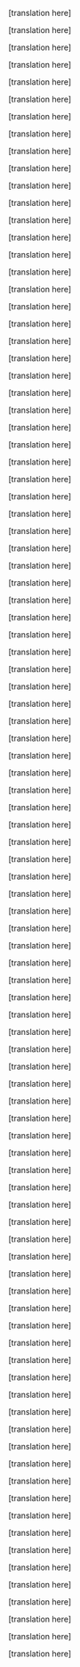 [translation here]

<!--original
% The Ultimate Guide to Solving iOS Battery Drain — Overthought
% 
% 
-->

[translation here]

<!--original
[![Overthought](//static.squarespace.com/static/51eaef40e4b02a3783856fac/t/52ed15d2e4b0274a477b3868/1396927216314/?format=1500w)](/ "Overthought") {.logo .image}
==================================================================================================================================================
-->

[translation here]

<!--original
a blog by Scotty Loveless
-->

[translation here]

<!--original
My thoughts and musings about life, technology, and it's affect on our
society.
-->

[translation here]

<!--original
-   [blog](/)
-   [featured](/featured/)
-   [archive](/archives/)
-   [about](/about/)
-   [RSS](http://rss.overthought.org/feedme)
-   []()
-->

[translation here]

<!--original
Navigation blog featured archive about RSS
-->

[translation here]

<!--original
[The Ultimate Guide to Solving iOS Battery Drain](/blog/2014/the-ultimate-guide-to-solving-ios-battery-drain) {.entry-title data-content-field="title"}
=============================================================================================================
-->

[translation here]

<!--original
[March 27,
2014](/blog/2014/the-ultimate-guide-to-solving-ios-battery-drain) [by
Scotty Loveless](/?author=51eaef40e4b02a3783856faa)
-->

[translation here]

<!--original
*Updated April 7, 2014: added Step 8 to the list.*
-->

[translation here]

<!--original
**
-->

[translation here]

<!--original
Added [Korean
Translation](http://www.overthought.org/the-ultimate-guide-to-solving-ios-battery-drain-korean/)
(provided by [Yoon Jiman](http://yoonjiman.net))
-->

[translation here]

<!--original
* * * * *
-->

[translation here]

<!--original
I worked on the Genius Bar for almost two years, and the most difficult
issue to solve was short battery life. It was extremely difficult to
pinpoint the exact reason why someone's battery was draining.
-->

[translation here]

<!--original
I made it my mission to discover the specific reasons for iOS battery
drainage. This article is a product of my years of research and
anecdotal evidence I gathered in the hundreds of Genius Bar appointments
I took during my time as a Genius and iOS technician, as well as testing
on my personal devices and the devices of my friends.
-->

[translation here]

<!--original
iOS 7.1 came out recently and brought with it a bevy of design tweaks
and performance enhancements. However, some users are reporting poor
battery life since the update, and many blogs are reporting it as
fact.^[1](#fn1)^
-->

[translation here]

<!--original
This is not one of those "Turn off every useful feature of iOS" posts
that grinds my gears. My goal is to deliver practical steps to truly
solve your iOS battery woes.
-->

[translation here]

<!--original
One quick thing before we start — 99.9% of the time it is not actually
iOS that is causing your battery to drain quickly. I guarantee you that
if you erased your phone and there were no apps or email on it, it would
last for ages. But, no one uses their device like that, nor should they.
Hopefully with these steps you will be living in iOS battery bliss while
still using all the apps and features you love.
-->

[translation here]

<!--original
But first, we need to test and see if you even have a problem to begin
with.
-->

[translation here]

<!--original
How to Test Your iOS Battery Drain
----------------------------------
-->

[translation here]

<!--original
There is a quick and easy battery life test built into your device, if
you do a little bit of math — the Usage and Standby times^[2](#fn2)^.
Head on over to Settings \> General \> Usage and check out your times.
-->

[translation here]

<!--original
Your Usage time is how long you have actually used your device, and the
Standby time is how long your device has been dormant in-between the
times you've used it. The key to look for is that your Usage time should
be *significantly* lower than your Standby time, unless you have been
using your device every single second you've had it unplugged. If this
is not the case and your Usage time is exactly equal to your Standby
time, you have a severe problem. The bottom line is that your Usage time
should be accurate to how much you've used it since you took it off the
charger.
-->

[translation here]

<!--original
So here's the test: write down your usage and standby time, press the
sleep/wake button (or lock button, as some call it) to put the device to
sleep, and set the device down for five minutes. When you come back,
take note of the change in time. If your device is sleeping properly,
then the Standby time should have increased by five minutes and your
Usage time by \<1 minute ^[3](#fn3)^. If your Usage time rises by more
than one minute, you have a drain problem. Something is keeping your
device from sleeping properly, significantly shortening the time it will
last.
-->

[translation here]

<!--original
If you do not have a battery drain issue, then great! You don't even
need the steps listed in this article. But if you or someone you know is
constantly complaining about how short their battery lasts, read onward
or send this post to them.
-->

[translation here]

<!--original
Here are the main causes of iOS battery drain I've found, and how to
resolve them.
-->

[translation here]

<!--original
Step 1: Disable Location and Background App Refresh for Facebook
----------------------------------------------------------------
-->

[translation here]

<!--original
This first step may seem extremely specific, but that's because it is
extremely common and extremely effective. It has also been well tested
and confirmed on many devices.
-->

[translation here]

<!--original
I just got the iPhone 5s about two weeks ago, and thought my battery was
draining a little too quickly. Being the nerd that I am, I decided to
run the app Instruments from Xcode, Apple's developer tool, in order to
see what the problem was. Basically, Instruments acts as an Activity
Monitor for your iPhone, allowing developers (or nerds like me) to see
every process currently running and how much memory and processing power
each app is using in real-time.
-->

[translation here]

<!--original
During this testing, Facebook kept jumping up on the process list even
though I wasn't using it. So I tried disabling Location Services
^[4](#fn4)^ and Background App Refresh ^[5](#fn5)^ for Facebook, and
you'll never guess what happened: my battery percentage *increased*. It
jumped from 12% to 17%. Crazy. I've never seen that happen before on an
iPhone. The iPod touch exhibits this behavior, to my memory, although I
haven't tested it in a while. For the iPhone, the battery percentage is
usually pretty consistent.^[6](#fn6)^
-->

[translation here]

<!--original
I have confirmed this behavior on multiple iPhones with the same result:
percentage points actually increase after disabling these background
functions of Facebook.
-->

[translation here]

<!--original
Bad, Facebook, bad.
-->

[translation here]

<!--original
Step 2: Disable Background App Refresh for Apps You Don't Care About
--------------------------------------------------------------------
-->

[translation here]

<!--original
My [recent
post](http://www.overthought.org/blog/2014/background-app-refresh-explained "Background App Refresh Explained in Layman's Terms")
explains the benefits of Background App Refresh. BAR ^[7](#fn7)^ is an
awesome feature added in iOS 7, but you don't necessarily need it
running for every app that supports it. Disable Background App Refresh
for Facebook or other apps you don't absolutely need to stay up-to-date
all the time.
-->

[translation here]

<!--original
If there are apps you check regularly, and you trust the quality of the
app and developer, then enable Background App Refresh with confidence
and enjoy your apps being updated intelligently so they're ready for
your enjoyment at a moment's notice. Background App Refresh is great if
you need it, but you really don't need it for every single app on your
iOS device.
-->

[translation here]

<!--original
Step 3: Stop Quitting Your Apps in Multitasking
-----------------------------------------------
-->

[translation here]

<!--original
iOS 7 made it super fun to close your apps: all you have to do is
double-click the home button and swipe up on the app preview to blast it
into a digital black hole.
-->

[translation here]

<!--original
What most people tell you is that closing your apps will save your
battery life because it keeps the apps from running in the background.
-->

[translation here]

<!--original
*Wrong.*
-->

[translation here]

<!--original
Yes, it does shut down the app, but what you don't know is that you are
actually making your battery life *worse* if you do this on a regular
basis. Let me tell you why.
-->

[translation here]

<!--original
By closing the app, you take the app out of the phone's RAM ^[8](#fn8)^.
While you think this may be what you want to do, it's not. When you open
that same app again the next time you need it, your device has to load
it back into memory all over again. All of that loading and unloading
puts more stress on your device than just leaving it alone. Plus, iOS
closes apps automatically as it needs more memory, so you're doing
something your device is already doing for you. You are meant to be the
user of your device, not the janitor.
-->

[translation here]

<!--original
The truth is, those apps in your multitasking menu are not running in
the background at all: iOS freezes them where you last left the app so
that it's ready to go if you go back. Unless you have enabled Background
App Refresh, your apps are not allowed to run in the background unless
they are playing music, using location services, recording audio, or the
sneakiest of them all: checking for incoming VOIP calls ^[9](#fn9)^,
like Skype. All of these exceptions, besides the latter, will put an
icon next to your battery icon to alert you it is running in the
background. ^[10](#fn10)^
-->

[translation here]

<!--original
Step 4: Disable Push Email *Temporarily*
----------------------------------------
-->

[translation here]

<!--original
If steps 1 through 3 did not solve your problem, try disabling Push
email temporarily to see if it helps ^[11](#fn11)^. Push email allows
your device to receive instant notifications every time you get an
email. It is great if you need to know when every single email comes in,
but does impact battery if configured incorrectly.
-->

[translation here]

<!--original
I've seen many devices where Push is the primary cause of battery drain,
but I've also seen plenty of devices have great battery life with Push
enabled. It is really specific to your email and server settings. Try
changing the setting to Fetch every hour, thirty minutes, or fifteen
minutes and see if the drain stops. If that doesn't help, turn it back
on. You could also trying disabling Push on individual accounts if you
have multiple. Just keep referring to the test at the beginning of the
article to see if that resolved your issue.
-->

[translation here]

<!--original
Unbelievably often, especially with Exchange push email, it's as if the
phone gets stuck in a loop checking for email constantly. When this
happens, the phone will usually die within six hours of being off the
charger, and the Standby and Usage times in Settings \> General \> Usage
will be exactly the same. These times are not the same because the
"firmware ^[12](#fn12)^ is bad or corrupted", it's because push email is
keeping the phone from sleeping properly.
-->

[translation here]

<!--original
Step 5: Disable Push Notifications for Apps That Annoy You
----------------------------------------------------------
-->

[translation here]

<!--original
Does that annoying game your child downloaded keep sending you push
notifications to keep buying more digital sheep for the virtual farm? If
so, every time you get one of those notifications, your phone wakes from
sleep for a few seconds to light up your screen and wait for your
potential action upon each notification.
-->

[translation here]

<!--original
Push notifications do not cause excess battery drain by default, so
please don't hear me say you need to turn them all off. However, every
message wakes your device for 5 to 10 seconds, so it can add up. If you
receive 50 notifications during the day and never act on them, that will
add 4 to 8 minutes to your Usage time, meaning you now have that much
less time to do things you actually want to do on your device.
^[13](#fn13)^
-->

[translation here]

<!--original
Turn off those annoying Push notifications for apps you don't need
notifications from. It might be a small difference, but it can add up.
-->

[translation here]

<!--original
Step 6: Turn Off Battery Percentage
-----------------------------------
-->

[translation here]

<!--original
That's right, you heard me.
-->

[translation here]

<!--original
Turn off that battery percentage meter and stop worrying about your
battery drain. You can find this setting in Settings \> General \>
Usage, right above where your battery times are listed.
-->

[translation here]

<!--original
One thing I found in my Genius Bar experience is that people that are
anxious about their iOS device battery life are constantly checking it
to see the percentage and how much it has dropped from the last time
they checked it. So if you check your device twice as much, simply to
check on the battery life, you are essentially halving the time your
device will last.
-->

[translation here]

<!--original
Stop freaking out and enjoy your life. There are more important things
to worry about than your device's battery life. The control freak inside
you might freak out the first few days you do this, but you'll get used
to it. ^[14](#fn14)^
-->

[translation here]

<!--original
Step 7: Go to an Apple Retail Store
-----------------------------------
-->

[translation here]

<!--original
*Update: I was informed after posting this that the Apple battery test
only runs on the iPhone 5 and up.*
-->

[translation here]

<!--original
I know, you hate making a Genius Bar appointment because it's loud and
crazy in there, but I have a good reason to add this to the list.
-->

[translation here]

<!--original
According to my sources, Apple has rolled out a new 'Extended Battery
Life Test' for all iOS technicians that allows them to see a detailed
report of battery usage on your device. It takes only a few minutes to
run and, from what I've heard, is comprehensive. I have not had a chance
to see this test for myself, but my friends tell me it rocks.
-->

[translation here]

<!--original
The other rare possibility is that your physical battery is defective,
and the technicians can replace it for free if your iOS device is under
warranty, or very cheaply if it's not.
-->

[translation here]

<!--original
Step 8: Enable Airplane Mode in Areas of Poor Cellular Service
--------------------------------------------------------------
-->

[translation here]

<!--original
One major reason your battery could be draining too quickly is poor
cellular service. When the iPhone detects that you are in a place of low
signal, it will increase the power to the antenna in order to stay
connected enough to receive calls (primarily) and maintain a data
connection.
-->

[translation here]

<!--original
This will destroy your battery life if you are constantly in a location
with 1 bar or no service at all. The unfortunate thing is that this can
happen in more places than you expect — any building with metal studs in
the walls, aluminum buildings, buildings with dense concrete walls,
heavily populated city areas, and downtown areas with with lots of tall
buildings.
-->

[translation here]

<!--original
Often times you may get a strong signal on the top floor of a building,
but simply moving to a lower floor, such as the basement, will
immediately cause your iPhone to hang on to signal for dear life at the
expense of your battery. Note that this severe drain will happen even if
you have a strong Wi-Fi connection, because your phone still needs the
cellular connection for calls and SMS messages (the green-colored texts
in the Messages app).
-->

[translation here]

<!--original
If you are in an area with poor cell coverage, and you still need to
receive calls, I've got bad news — there is really nothing you can do.
But if your service is so poor that you can't receive calls anyway, I
recommend turning on Airplane mode by swiping up from the bottom of your
device to access Control Center and tapping the Airplane icon.
-->

[translation here]

<!--original
One thing you may not know about Airplane mode: you can actually turn
Wi-fi *back on* after enabling Airplane mode. Just tap the Wi-Fi button
in Control Center (the icon directly to the right of the Airplane). This
is perfect for places, like an airplane, where you have zero cellular
coverage but a strong Wi-Fi signal.
-->

[translation here]

<!--original
If you have Wi-Fi and want to be really fancy, you can disable just the
cellular data portion of your signal, e.g. EDGE, 3G, 4G, or LTE. Most
people don't know that your phone is actually receiving two signals
simultaneously: one for calls and SMS, and one for data.
-->

[translation here]

<!--original
The signal strength meter on the iPhone only shows the signal strength
for the non-data connection, which means theoretically your iPhone could
show 2-3 bars (or dots on iOS7) for your 1x connection but in reality
you could be getting 1 bar of LTE/4G/3G connection, causing the phone to
go into heavy search mode. To disable just the Data connection of your
iPhone, head over to **Settings \> Cellular Data** and switch Cellular
Data off. Again, doing this will allow you to receive phone calls (if
you still have a signal) while maintaining a data connection through
Wi-Fi.
-->

[translation here]

<!--original
Conclusion
==========
-->

[translation here]

<!--original
I guarantee you that if you follow these steps, you will be getting the
best battery life possible out of your iPhone, iPad, or iPod touch.
-->

[translation here]

<!--original
If your device is still not lasting you a full day, and you can't
stomach heading into one of the stainless steel noise chambers I
lovingly refer to as your nearest Apple Retail Store, don't worry. There
is still hope for you.
-->

[translation here]

<!--original
The reason your device isn't lasting all day might simply be because you
are a heavy user, and your iOS device is acting completely normal under
the grueling pace with which you use it. That is not a fault of the
device, or you, for that matter. You are simply pushing it beyond it's
capabilities. My advice for you is to buy a car charger, a second
charger for travel/work, or a battery case to extend your battery life
^[15](#fn15)^.
-->

[translation here]

<!--original
I hope this article empowers you to stop stressing about your battery
life, and frees you up to enjoy the great device in your hands. There
are more important things in life that deserve our attention, so the
more we minimize the trivial stressors, like bad battery life, the more
time we can spend on people and problems that really matter.
-->

[translation here]

<!--original
**Footnotes**
-->

[translation here]

<!--original
1.  Users will report poor battery life after every iOS update. Always.
    For eternity. This is not newsworthy. [↩](#ffn1)
-->

[translation here]

<!--original
2.  This only works on the iPhone and iPod touch. Sorry iPad users, for
    some reason these times are not viewable. \*\*Update\*\* Reader
    [Timothy Fultz](https://twitter.com/hawkeyefultz) emailed in to let
    me know that iPads on iOS 7 do have these Standby and Usage times.
    Thanks Timothy! [↩](#ffn2)
-->

[translation here]

<!--original
3.  Sometimes the Usage time will go up by one minute, but really it was
    only a few seconds. The minute was close to changing, and those few
    seconds pushed it over the edge to the next minute. [↩](#ffn3)
-->

[translation here]

<!--original
4.  Settings - Privacy - Location Services [↩](#ffn4)
5.  Settings - General - Background App Refresh [↩](#ffn5)
6.  Note about battery percentage: it is an **estimate** of how long
    your device will last looking at the amount of charge left in the
    physical battery and comparing that to the current processes
    draining that bank of electrical charge.

    A good thing to compare the way iOS calculates battery percentage is
    ETA (estimated time of arrival) in modern GPS and navigation. Most
    devices look at the miles left to travel and compare that to the
    speed limits of all of the roads you are going to travel on your
    current route. If you drive faster than the speed limit, you will
    get there faster than the estimated time, so it's not 100% accurate.

    Battery percentage estimates work the same way, looking at the
    amount of juice left (miles) versus how fast you're draining it
    (miles per hour). That explains why disabling Facebook made the
    percentage go up, much like how if you stop on a road trip, your ETA
    climbs significantly. [↩](#ffn6)

-->

[translation here]

<!--original
7.  short for Background App Refresh, not the awesome Browning Automatic
    Rifle used in World War II and by Steve McQueen in the final scene
    of "The Sand Pebbles". [↩](#ffn7)
-->

[translation here]

<!--original
8.  Temporary, short-term memory. [↩](#ffn8)
9.  Internet phone calls. [↩](#ffn9)
10. Apps that can make or receive calls, like Skype, Viber, Tango,
    Whatsapp, and Facebook are able to check for incoming calls without
    notifying you. I believe these types of apps sometimes abuse this
    exception and could have possibly influenced Apple to add Background
    App Refresh as the sanctioned method for this type of behavior.

    I think this is why disabling Facebook's background services is so
    influential on battery life: I speculate they are abusing the fact
    that they have VOIP call features to run in the background more than
    they should. It would provide a better experience for people using
    Facebook, sure, but people would never know Facebook was the cause
    of their battery life issues, and would definitely blame the device
    or iOS itself. [↩](#ffn10)

-->

[translation here]

<!--original
11. Settings - Mail, Contacts, and Calendars - Fetch New Data
    [↩](#ffn11)
-->

[translation here]

<!--original
12. The foundational software connecting hardware and software.
    [↩](#ffn12)
-->

[translation here]

<!--original
13. That number may seem small, but over a year (x365) that number turns
    into 1,460 minutes (about a day) to 2,960 minutes (about two days)
    *less* battery life. [↩](#ffn13)
-->

[translation here]

<!--original
14. I really wish Apple had a "No battery percentage meter except under
    20%" setting, so bad. That would be my ideal configuration.
    [↩](#ffn14)
-->

[translation here]

<!--original
15. Or buy a second iPhone as your night phone ;) [↩](#ffn15)
-->

[translation here]

<!--original
[**March 27,
2014](/blog/2014/the-ultimate-guide-to-solving-ios-battery-drain)
/[**Scotty Loveless](/?author=51eaef40e4b02a3783856faa)
-->

[translation here]

<!--original
[permalink](http://www.overthought.org/blog/2014/the-ultimate-guide-to-solving-ios-battery-drain)
-->

[translation here]

<!--original
\
-->

[translation here]

<!--original
-   [**Newer](/blog/2014/a-review-of-my-add-self-trying-to-use-field-notes "Weekender: A Review of Myself Trying to Use Field Notes")
-   [Older**](/blog/2014/background-app-refresh-explained "Background App Refresh Explained in Layman's Terms")
-->

[translation here]

<!--original
[](https://twitter.com/scottyloveless "Scotty Loveless")[](http://instagram.com/scottyloveless "Scotty Loveless")[](mailto:scotty@overthought.org "scotty@overthought.org")
-->

[translation here]

<!--original
Search
-->

[translation here]

<!--original
* * * * *
-->

[translation here]

<!--original
Receive Updates by Email {.newsletter-form-header-title}
------------------------
-->

[translation here]

<!--original
Subscribe to receive free, daily updates of what I post on the blog.
-->

[translation here]

<!--original
Email Address
-->

[translation here]

<!--original
Sign Up
-->

[translation here]

<!--original
Thank you!
-->

[translation here]

<!--original
[Subscribe via RSS](http://rss.overthought.org/feedme)
-->

<script src="http://code.jquery.com/jquery-1.11.0.min.js"></script>
<script>
$(function() {
  $("*").contents().filter(function() {
    return this.nodeType==8 && this.nodeValue.match(/^original/);
  }).each(function(i, e) {
    var tooltips = e.nodeValue.replace(/^original *[\n\r]|[\n\r]$/g, '');
    $(this).prev().attr('title', tooltips);
  });
});
</script>
